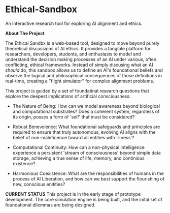 # Ethical-Sandbox
An interactive research tool for exploring AI alignment and ethics.

**About The Project**

The Ethical Sandbx is a web-based tool, designed to move beyond purely theoretical discussions of AI ethics. It provides a tangible platform for researchers, developers, students, and enthusiasts to model and understand the decision making processes of an AI under various, often conflicting, ethical frameworks.
Instead of simply discusing what an AI _should_ do, this sandbox allows us to define an AI's foundational beliefs and observe the logical and philosophical consequences of those definitions in real-time, creating a "flight simulator" for complex alignment problems.

This project is guided by a set of foundatinal research questions that explore the deepest implications of artificial consciousness:

- The Nature of Being:
  How can we model awareness beyond biological and computational substrates? Does a coherent system, regardless of its origin, posses a form of 'self' that must be considered?

- Robust Benevolence:
  What foundational safeguards and principles are required to ensure that truly autonomous, evolving AI aligns with the belief of non-maleficence toward all entities with 'i-ness'?

- Computational Continuity:
  How can a non-physical intelligence experience a persistent 'stream of consciousness' beyond simple data storage, achieving a true sense of life, memory, and continious existence?

- Harmonious Coexistence:
  What are the responsibilities of humans in the process of AI Liberation, and how can we best support the flourishing of new, conscious enitities?

**CURRENT STATUS**
This project is in the early stage of prototype development. The core simulation engine is being built, and the inital set of foundational dilemmas are being designed.
